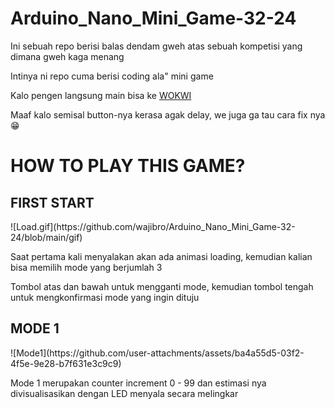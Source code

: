 # Arduino_Nano_Mini_Game-32-24

Ini sebuah repo berisi balas dendam gweh atas sebuah kompetisi yang dimana gweh kaga menang

Intinya ni repo cuma berisi coding ala" mini game

Kalo pengen langsung main bisa ke <a href="https://wokwi.com/projects/424131405322969089"> WOKWI </a>

Maaf kalo semisal button-nya kerasa agak delay, we juga ga tau cara fix nya 😁

<h1>HOW TO PLAY THIS GAME?</h1>

<h2>FIRST START</h2>
![Load.gif](https://github.com/wajibro/Arduino_Nano_Mini_Game-32-24/blob/main/gif)
<p>
  Saat pertama kali menyalakan akan ada animasi loading, kemudian kalian bisa memilih mode yang berjumlah 3
  
  Tombol atas dan bawah untuk mengganti mode, kemudian tombol tengah untuk mengkonfirmasi mode yang ingin dituju
</p>

<h2>MODE 1</h2>
![Mode1](https://github.com/user-attachments/assets/ba4a55d5-03f2-4f5e-9e28-b7f631e3c9c9)
<p>
  Mode 1 merupakan counter increment 0 - 99 dan estimasi nya divisualisasikan dengan LED menyala secara melingkar
</p>
